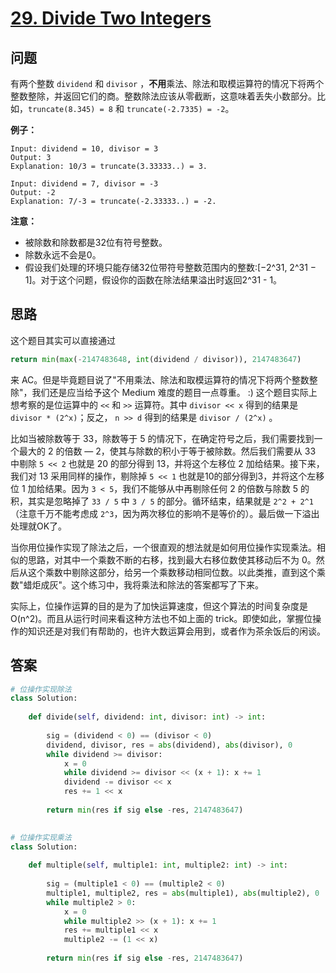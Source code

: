 # [29. Divide Two Integers](https://leetcode.com/problems/divide-two-integers/)

## 问题

有两个整数 `dividend` 和 `divisor` ，**不用**乘法、除法和取模运算符的情况下将两个整数整除，并返回它们的商。整数除法应该从零截断，这意味着丢失小数部分。比如，`truncate(8.345) = 8` 和 `truncate(-2.7335) = -2`。

**例子：**

```
Input: dividend = 10, divisor = 3
Output: 3
Explanation: 10/3 = truncate(3.33333..) = 3.

Input: dividend = 7, divisor = -3
Output: -2
Explanation: 7/-3 = truncate(-2.33333..) = -2.
```

**注意：**

- 被除数和除数都是32位有符号整数。
- 除数永远不会是0。
- 假设我们处理的环境只能存储32位带符号整数范围内的整数:[−2^31, 2^31 − 1]。对于这个问题，假设你的函数在除法结果溢出时返回2^31 - 1。

## 思路

这个题目其实可以直接通过

 ```python
return min(max(-2147483648, int(dividend / divisor)), 2147483647)
 ```


来 AC。但是毕竟题目说了"不用乘法、除法和取模运算符的情况下将两个整数整除"，我们还是应当给予这个 Medium 难度的题目一点尊重。 :) 这个题目实际上想考察的是位运算中的 `<<` 和 `>>` 运算符。其中 `divisor << x` 得到的结果是 `divisor * (2^x)`；反之， `n >> d` 得到的结果是 `divisor / (2^x)` 。

比如当被除数等于 33，除数等于 5 的情况下，在确定符号之后，我们需要找到一个最大的 2 的倍数 — 2，使其与除数的积小于等于被除数。然后我们需要从 33 中剔除 `5 << 2` 也就是 20 的部分得到 13，并将这个左移位 2 加给结果。接下来，我们对 13 采用同样的操作，剔除掉 `5 << 1` 也就是10的部分得到3，并将这个左移位 1 加给结果。因为 `3 < 5`，我们不能够从中再剔除任何 2 的倍数与除数 5 的积，其实是忽略掉了 `33 / 5` 中 `3 / 5` 的部分。循环结束，结果就是 `2^2 + 2^1` （注意千万不能考虑成 `2^3`，因为两次移位的影响不是等价的）。最后做一下溢出处理就OK了。

当你用位操作实现了除法之后，一个很直观的想法就是如何用位操作实现乘法。相似的思路，对其中一个乘数不断的右移，找到最大右移位数使其移动后不为 0。然后从这个乘数中剔除这部分，给另一个乘数移动相同位数。以此类推，直到这个乘数"蜡炬成灰"。这个练习中，我将乘法和除法的答案都写了下来。

实际上，位操作运算的目的是为了加快运算速度，但这个算法的时间复杂度是 O(n^2)。而且从运行时间来看这种方法也不如上面的 trick。即使如此，掌握位操作的知识还是对我们有帮助的，也许大数运算会用到，或者作为茶余饭后的闲谈。

## 答案

```python
# 位操作实现除法
class Solution:
    
    def divide(self, dividend: int, divisor: int) -> int:
        
        sig = (dividend < 0) == (divisor < 0)
        dividend, divisor, res = abs(dividend), abs(divisor), 0
        while dividend >= divisor:
            x = 0
            while dividend >= divisor << (x + 1): x += 1
            dividend -= divisor << x
            res += 1 << x
            
        return min(res if sig else -res, 2147483647)
      

# 位操作实现乘法
class Solution:
    
    def multiple(self, multiple1: int, multiple2: int) -> int:
        
        sig = (multiple1 < 0) == (multiple2 < 0)
        multiple1, multiple2, res = abs(multiple1), abs(multiple2), 0
        while multiple2 > 0:
            x = 0
            while multiple2 >> (x + 1): x += 1
            res += multiple1 << x
            multiple2 -= (1 << x)
            
        return min(res if sig else -res, 2147483647)
```

